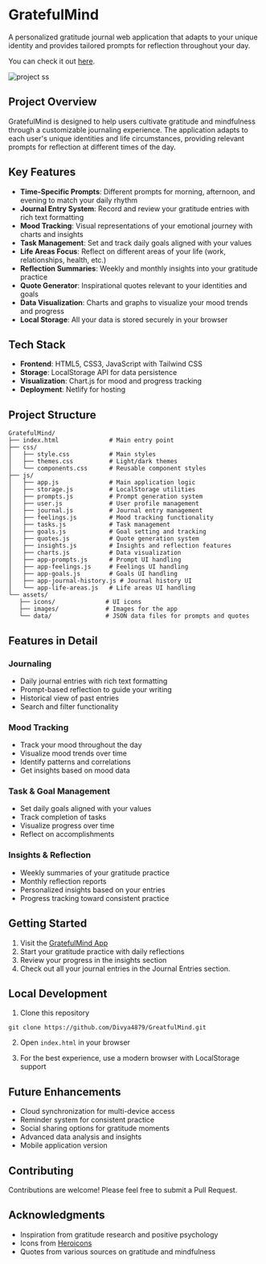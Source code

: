 # GratefulMind

A personalized gratitude journal web application that adapts to your unique identity and provides tailored prompts for reflection throughout your day.

You can check it out [here](https://echojournals.netlify.app).

![project ss](https://github.com/user-attachments/assets/e019770b-86e1-4a59-bf2f-bf8769730f37)


## Project Overview

GratefulMind is designed to help users cultivate gratitude and mindfulness through a customizable journaling experience. The application adapts to each user's unique identities and life circumstances, providing relevant prompts for reflection at different times of the day.

## Key Features

- **Time-Specific Prompts**: Different prompts for morning, afternoon, and evening to match your daily rhythm
- **Journal Entry System**: Record and review your gratitude entries with rich text formatting
- **Mood Tracking**: Visual representations of your emotional journey with charts and insights
- **Task Management**: Set and track daily goals aligned with your values
- **Life Areas Focus**: Reflect on different areas of your life (work, relationships, health, etc.)
- **Reflection Summaries**: Weekly and monthly insights into your gratitude practice
- **Quote Generator**: Inspirational quotes relevant to your identities and goals
- **Data Visualization**: Charts and graphs to visualize your mood trends and progress
- **Local Storage**: All your data is stored securely in your browser

## Tech Stack

- **Frontend**: HTML5, CSS3, JavaScript with Tailwind CSS
- **Storage**: LocalStorage API for data persistence
- **Visualization**: Chart.js for mood and progress tracking
- **Deployment**: Netlify for hosting

## Project Structure

```
GratefulMind/
├── index.html              # Main entry point
├── css/
│   ├── style.css           # Main styles
│   ├── themes.css          # Light/dark themes
│   └── components.css      # Reusable component styles
├── js/
│   ├── app.js              # Main application logic
│   ├── storage.js          # LocalStorage utilities
│   ├── prompts.js          # Prompt generation system
│   ├── user.js             # User profile management
│   ├── journal.js          # Journal entry management
│   ├── feelings.js         # Mood tracking functionality
│   ├── tasks.js            # Task management
│   ├── goals.js            # Goal setting and tracking
│   ├── quotes.js           # Quote generation system
│   ├── insights.js         # Insights and reflection features
│   ├── charts.js           # Data visualization
│   ├── app-prompts.js      # Prompt UI handling
│   ├── app-feelings.js     # Feelings UI handling
│   ├── app-goals.js        # Goals UI handling
│   ├── app-journal-history.js # Journal history UI
│   └── app-life-areas.js   # Life areas UI handling
└── assets/
   ├── icons/              # UI icons
   ├── images/             # Images for the app
   └── data/               # JSON data files for prompts and quotes
```

## Features in Detail


### Journaling
- Daily journal entries with rich text formatting
- Prompt-based reflection to guide your writing
- Historical view of past entries
- Search and filter functionality

### Mood Tracking
- Track your mood throughout the day
- Visualize mood trends over time
- Identify patterns and correlations
- Get insights based on mood data

### Task & Goal Management
- Set daily goals aligned with your values
- Track completion of tasks
- Visualize progress over time
- Reflect on accomplishments

### Insights & Reflection
- Weekly summaries of your gratitude practice
- Monthly reflection reports
- Personalized insights based on your entries
- Progress tracking toward consistent practice

## Getting Started

1. Visit the [GratefulMind App](https://echojournals.netlify.app)
2. Start your gratitude practice with daily reflections
3. Review your progress in the insights section
4. Check out all your journal entries in the Journal Entries section.

## Local Development

1. Clone this repository
```
git clone https://github.com/Divya4879/GreatfulMind.git
```

2. Open `index.html` in your browser

3. For the best experience, use a modern browser with LocalStorage support

## Future Enhancements

- Cloud synchronization for multi-device access
- Reminder system for consistent practice
- Social sharing options for gratitude moments
- Advanced data analysis and insights
- Mobile application version

## Contributing

Contributions are welcome! Please feel free to submit a Pull Request.


## Acknowledgments

- Inspiration from gratitude research and positive psychology
- Icons from [Heroicons](https://heroicons.com/)
- Quotes from various sources on gratitude and mindfulness
